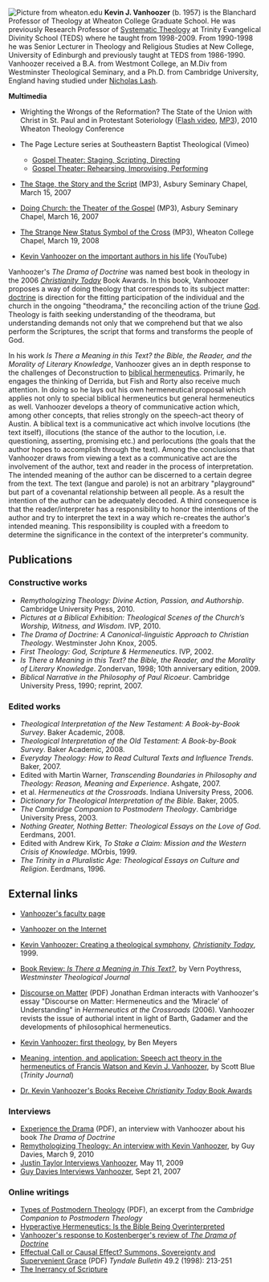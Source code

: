 ![Picture from wheaton.edu](http://www.wheaton.edu/~/media/Images/Faculty%20Images/V/vanhoozer-kevin-fprof.jpg?&mw=168)
**Kevin J. Vanhoozer** (b. 1957) is the Blanchard Professor of
Theology at Wheaton College Graduate School. He was previously
Research Professor of
[Systematic Theology](Systematic_Theology "Systematic Theology") at
Trinity Evangelical Divinity School (TEDS) where he taught from
1998-2009. From 1990-1998 he was Senior Lecturer in Theology and
Religious Studies at New College, University of Edinburgh and
previously taught at TEDS from 1986-1990. Vanhoozer received a B.A.
from Westmont College, an M.Div from Westminster Theological
Seminary, and a Ph.D. from Cambridge University, England having
studied under
[Nicholas Lash](http://en.wikipedia.org/wiki/Nicholas_Langrishe_Alleyne_Lash "w:Nicholas Langrishe Alleyne Lash").

**Multimedia**

-   Wrighting the Wrongs of the Reformation? The State of the Union
    with Christ in St. Paul and in Protestant Soteriology
    ([Flash video](http://www.wheaton.edu/media/BITH/100417Vanhoozer.html),
    [MP3](http://espace.wheaton.edu/media/wetn/BITH/mp3/100417Vanhoozer.mp3)),
    2010 Wheaton Theology Conference
-   The Page Lecture series at Southeastern Baptist Theological
    (Vimeo)
    -   [Gospel Theater: Staging, Scripting, Directing](http://vimeo.com/7542727)
    -   [Gospel Theater: Rehearsing, Improvising, Performing](http://vimeo.com/7559499)

-   [The Stage, the Story and the Script](http://media.asburyseminary.edu/audio/chapels/kentucky/2007spring/03152007-hi.mp3)
    (MP3), Asbury Seminary Chapel, March 15, 2007
-   [Doing Church: the Theater of the Gospel](http://media.asburyseminary.edu/audio/chapels/kentucky/2007spring/03162007-hi.mp3)
    (MP3), Asbury Seminary Chapel, March 16, 2007
-   [The Strange New Status Symbol of the Cross](http://adam.wheaton.edu/wetn-mp3/chap07-08/vanhoozer080319.mp3)
    (MP3), Wheaton College Chapel, March 19, 2008
-   [Kevin Vanhoozer on the important authors in his life](http://www.youtube.com/watch?v=hbJ1LuD8DXo)
    (YouTube)

Vanhoozer's *The Drama of Doctrine* was named best book in theology
in the 2006
*[Christianity Today](Christianity_Today "Christianity Today")*
Book Awards. In this book, Vanhoozer proposes a way of doing
theology that corresponds to its subject matter:
[doctrine](Doctrine "Doctrine") is direction for the fitting
participation of the individual and the church in the ongoing
"theodrama," the reconciling action of the triune [God](God "God").
Theology is faith seeking understanding of the theodrama, but
understanding demands not only that we comprehend but that we also
perform the Scriptures, the script that forms and transforms the
people of God.

In his work
*Is There a Meaning in this Text? the Bible, the Reader, and the Morality of Literary Knowledge*,
Vanhoozer gives an in depth response to the challenges of
Deconstruction to
[biblical hermeneutics](Hermeneutics "Hermeneutics"). Primarily, he
engages the thinking of Derrida, but Fish and Rorty also receive
much attention. In doing so he lays out his own hermeneutical
proposal which applies not only to special biblical hermeneutics
but general hermeneutics as well. Vanhoozer develops a theory of
communicative action which, among other concepts, that relies
strongly on the speech-act theory of Austin. A biblical text is a
communicative act which involve locutions (the text itself),
illocutions (the stance of the author to the locution, i.e.
questioning, asserting, promising etc.) and perlocutions (the goals
that the author hopes to accomplish through the text). Among the
conclusions that Vanhoozer draws from viewing a text as a
communicative act are the involvement of the author, text and
reader in the process of interpretation. The intended meaning of
the author can be discerned to a certain degree from the text. The
text (langue and parole) is not an arbitrary "playground" but part
of a covenantal relationship between all people. As a result the
intention of the author can be adequately decoded. A third
consequence is that the reader/interpreter has a responsibility to
honor the intentions of the author and try to interpret the text in
a way which re-creates the author's intended meaning. This
responsibility is coupled with a freedom to determine the
significance in the context of the interpreter's community.

## Publications

### Constructive works

-   *Remythologizing Theology: Divine Action, Passion, and Authorship*.
    Cambridge University Press, 2010.
-   *Pictures at a Biblical Exhibition: Theological Scenes of the Church’s Worship, Witness, and Wisdom*.
    IVP, 2010.
-   *The Drama of Doctrine: A Canonical-linguistic Approach to Christian Theology*.
    Westminster John Knox, 2005.
-   *First Theology: God, Scripture & Hermeneutics*. IVP, 2002.
-   *Is There a Meaning in this Text? the Bible, the Reader, and the Morality of Literary Knowledge*.
    Zondervan, 1998; 10th anniversary edition, 2009.
-   *Biblical Narrative in the Philosophy of Paul Ricoeur*.
    Cambridge University Press, 1990; reprint, 2007.

### Edited works

-   *Theological Interpretation of the New Testament: A Book-by-Book Survey*.
    Baker Academic, 2008.
-   *Theological Interpretation of the Old Testament: A Book-by-Book Survey*.
    Baker Academic, 2008.
-   *Everyday Theology: How to Read Cultural Texts and Influence Trends*.
    Baker, 2007.
-   Edited with Martin Warner,
    *Transcending Boundaries in Philosophy and Theology: Reason, Meaning and Experience*.
    Ashgate, 2007.
-   et al. *Hermeneutics at the Crossroads*. Indiana University
    Press, 2006.
-   *Dictionary for Theological Interpretation of the Bible*.
    Baker, 2005.
-   *The Cambridge Companion to Postmodern Theology*. Cambridge
    University Press, 2003.
-   *Nothing Greater, Nothing Better: Theological Essays on the Love of God*.
    Eerdmans, 2001.
-   Edited with Andrew Kirk,
    *To Stake a Claim: Mission and the Western Crisis of Knowledge*.
    MOrbis, 1999.
-   *The Trinity in a Pluralistic Age: Theological Essays on Culture and Religion*.
    Eerdmans, 1996.

## External links

-   [Vanhoozer's faculty page](http://www.wheaton.edu/Theology/faculty/vanhoozer/index.html)

-   [Vanhoozer on the Internet](http://achorusofehoes.wordpress.com/2010/08/10/vanhoozer-on-the-net/)

-   [Kevin Vanhoozer: Creating a theological symphony](http://www.ctlibrary.com/ct/1999/february8/9t2038.html),
    *[Christianity Today](Christianity_Today "Christianity Today")*,
    1999.
-   [Book Review: *Is There a Meaning in This Text?*](http://www.frame-poythress.org/poythress_articles/1999ReviewVanhoozer.htm),
    by Vern Poythress, *Westminster Theological Journal*
-   [Discourse on Matter](http://docs.google.com/viewer?url=http://erdman31.googlepages.com/Review-Vanhoozer-DiscourseonMatter.pdf)
    (PDF) Jonathan Erdman interacts with Vanhoozer's essay "Discourse
    on Matter: Hermeneutics and the ‘Miracle’ of Understanding" in
    *Hermeneutics at the Crossroads* (2006). Vanhoozer revists the
    issue of authorial intent in light of Barth, Gadamer and the
    developments of philosophical hermeneutics.
-   [Kevin Vanhoozer: first theology](http://faith-theology.blogspot.com/2006/10/kevin-vanhoozer-first-theology.html),
    by Ben Meyers
-   [Meaning, intention, and application: Speech act theory in the hermeneutics of Francis Watson and Kevin J. Vanhoozer](http://www.findarticles.com/p/articles/mi_qa3803/is_200210/ai_n9099312),
    by Scott Blue (*Trinity Journal*)
-   [Dr. Kevin Vanhoozer's Books Receive *Christianity Today* Book Awards](http://www.tiu.edu/tiu/newsCT2006bookawards)

### Interviews

-   [Experience the Drama](http://docs.google.com/viewer?url=http://www.tiu.edu/files/tiu/trinitymagazine/drama06.pdf)
    (PDF), an interview with Vanhoozer about his book
    *The Drama of Doctrine*
-   [Remythologizing Theology: An interview with Kevin Vanhoozer](http://exiledpreacher.blogspot.com/2010/03/remythologizing-theology-interview-with.html),
    by Guy Davies, March 9, 2010
-   [Justin Taylor Interviews Vanhoozer](http://theologica.blogspot.com/2009/05/interview-with-kevin-vanhoozer.html),
    May 11, 2009
-   [Guy Davies Interviews Vanhoozer](http://exiledpreacher.blogspot.com/2007/09/kevin-vanhoozer-interview.html),
    Sept 21, 2007

### Online writings

-   [Types of Postmodern Theology](http://docs.google.com/viewer?url=http://assets.cambridge.org//052179/062X/sample/052179062Xws.pdf)
    (PDF), an excerpt from the
    *Cambridge Companion to Postmodern Theology*
-   [Hyperactive Hermeneutics: Is the Bible Being Overinterpreted](http://www.catalystresources.org/issues/194vanhoozer.html)
-   [Vanhoozer's response to Kostenberger's review of *The Drama of Doctrine*](http://www.biblicalfoundations.org/?p=117)
-   [Effectual Call or Causal Effect? Summons, Sovereignty and Supervenient Grace](http://docs.google.com/viewer?url=http://tyndalehouse.com/tynbul/library/TynBull_1998_49_2_02_Vanhoozer_EffectualCall.pdf)
    (PDF) *Tyndale Bulletin* 49.2 (1998): 213-251
-   [The Inerrancy of Scripture](http://www.theologynetwork.org/biblical-studies/getting-stuck-in/the-inerrancy-of-scripture.htm)



